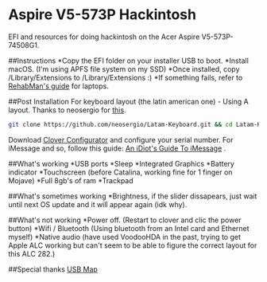 # Aspire V5-573P Hackintosh
EFI and resources for doing hackintosh on the Acer Aspire V5-573P-74508G1.

##Instructions
*Copy the EFI folder on your installer USB to boot.
*Install macOS. (I'm using APFS file system on my SSD)
*Once installed, copy /Library/Extensions to /Library/Extensions :)
*If something fails, refer to [RehabMan's guide](https://www.tonymacx86.com/threads/guide-booting-the-os-x-installer-on-laptops-with-clover.148093/) for laptops.

##Post Installation
For keyboard layout (the latin american one) - Using A layout.
Thanks to neosergio for [this](https://github.com/neosergio/Latam-Keyboard). 
```bash
git clone https://github.com/neosergio/Latam-Keyboard.git && cd Latam-Keyboard && cp -v Latam*.* ~/Library/Keyboard\ Layouts/
```

Download [Clover Configurator](https://mackie100projects.altervista.org/download-clover-configurator/) and configure your serial number. For iMessage and so, follow this guide: [An iDiot's Guide To iMessage](https://www.tonymacx86.com/threads/an-idiots-guide-to-imessage.196827/) .

##What's working
*USB ports 
*Sleep
*Integrated Graphics
*Battery indicator
*Touchscreen (before Catalina, working fine for 1 finger on Mojave)
*Full 8gb's of ram
*Trackpad

##What's sometimes working
*Brightness, if the slider dissapears, just wait until next OS update and it will appear again (idk why).

##What's not working
*Power off. (Restart to clover and clic the power button)
*Wifi / Bluetooth (Using bluetooth from an Intel card and Ethernet myself)
*Native audio (have used VoodooHDA in the past, trying to get Apple ALC working but can't seem to be able to figure the correct layout for this ALC 282.)

##Special thanks
[USB Map](https://github.com/corpnewt/USBMap)